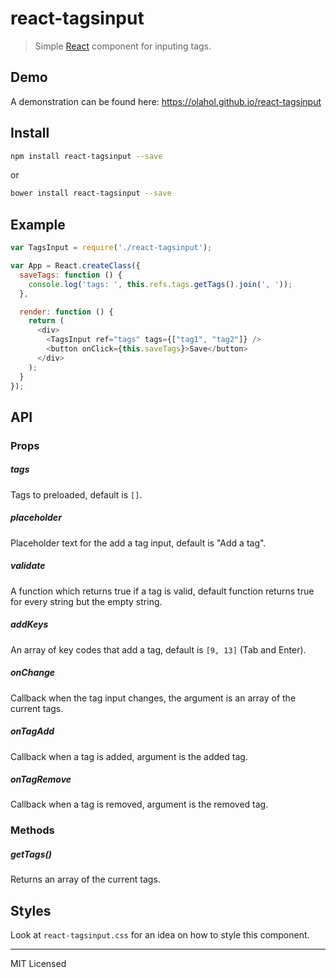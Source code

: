 # react-tagsinput

> Simple [React](http://facebook.github.io/react/index.html) component for inputing tags.

## Demo

A demonstration can be found here: https://olahol.github.io/react-tagsinput

## Install

```bash
npm install react-tagsinput --save
```

or 

```bash
bower install react-tagsinput --save
```

## Example

```javascript
var TagsInput = require('./react-tagsinput');

var App = React.createClass({
  saveTags: function () {
    console.log('tags: ', this.refs.tags.getTags().join(', '));
  }, 

  render: function () {
    return (
      <div>
        <TagsInput ref="tags" tags={["tag1", "tag2"]} />
        <button onClick={this.saveTags}>Save</button>
      </div>
    );
  }
});
```

## API

### Props

##### tags

Tags to preloaded, default is `[]`.

##### placeholder

Placeholder text for the add a tag input, default is "Add a tag".

##### validate

A function which returns true if a tag is valid, default function returns
true for every string but the empty string.

##### addKeys

An array of key codes that add a tag, default is `[9, 13]` (Tab and Enter).

##### onChange

Callback when the tag input changes, the argument is an array of the current tags.

##### onTagAdd

Callback when a tag is added, argument is the added tag.

##### onTagRemove

Callback when a tag is removed, argument is the removed tag.

### Methods

##### getTags()

Returns an array of the current tags.

## Styles

Look at `react-tagsinput.css` for an idea on how to style this component.

---

MIT Licensed


